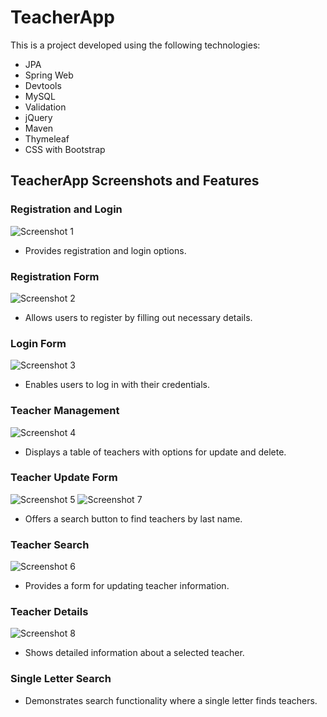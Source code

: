 # TeacherApp

This is a project developed using the following technologies:

- JPA
- Spring Web
- Devtools
- MySQL
- Validation
- jQuery
- Maven
- Thymeleaf
- CSS with Bootstrap

## TeacherApp Screenshots and Features

### Registration and Login

![Screenshot 1](https://user-images.githubusercontent.com/116730698/230724195-5c25623e-1c03-441a-a5e7-36432f874b20.png)

- Provides registration and login options.

### Registration Form

![Screenshot 2](https://user-images.githubusercontent.com/116730698/230724207-e3b995d6-e519-4ec8-b0a5-94ecd901d4da.png)

- Allows users to register by filling out necessary details.

### Login Form

![Screenshot 3](https://user-images.githubusercontent.com/116730698/230724209-0b40c253-f4f9-49da-948d-68b68bccc1d7.png)

- Enables users to log in with their credentials.

### Teacher Management

![Screenshot 4](https://user-images.githubusercontent.com/116730698/230724213-0be84722-0626-4a1c-9248-234f95211ed0.png)

- Displays a table of teachers with options for update and delete.


### Teacher Update Form

![Screenshot 5](https://user-images.githubusercontent.com/116730698/230724214-4ec9f1c3-8222-4aa7-bcb5-104e736dc233.png)
![Screenshot 7](https://user-images.githubusercontent.com/116730698/230724220-3c888581-6f0f-4ad2-9b21-0f6ba36ce383.png)

- Offers a search button to find teachers by last name.


### Teacher Search
![Screenshot 6](https://user-images.githubusercontent.com/116730698/230724218-46aad624-ee1d-4496-b9dc-0a032a539050.png)

- Provides a form for updating teacher information.

### Teacher Details

![Screenshot 8](https://user-images.githubusercontent.com/116730698/230724225-db34947d-0ed0-464c-93dd-de382be05472.png)

- Shows detailed information about a selected teacher.

### Single Letter Search



- Demonstrates search functionality where a single letter finds teachers.

